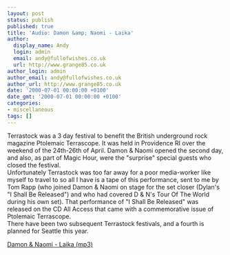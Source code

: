 ```yaml
---
layout: post
status: publish
published: true
title: 'Audio: Damon &amp; Naomi - Laika'
author:
  display_name: Andy
  login: admin
  email: andy@fullofwishes.co.uk
  url: http://www.grange85.co.uk
author_login: admin
author_email: andy@fullofwishes.co.uk
author_url: http://www.grange85.co.uk
date: '2000-07-01 00:00:00 +0100'
date_gmt: '2000-07-01 00:00:00 +0100'
categories:
- miscellaneous
tags: []
---
```

<p>Terrastock was a 3 day festival to benefit the British underground rock magazine Ptolemaic Terrascope. It was held in Providence RI over the weekend of the 24th-26th of April. Damon & Naomi opened the second day, and also, as part of Magic Hour, were the "surprise" special guests who closed the festival.<br />Unfortunately Terrastock was too far away for a poor media-worker like myself to travel to so all I have is a tape of this performance, sent to me by Tom Rapp (who joined Damon & Naomi on stage for the set closer (Dylan's "I Shall Be Released") and who had covered D & N's Tour Of The World during his own set). That performance of "I Shall Be Released" was released on the CD All Access that came with a commemorative issue of Ptolemaic Terrascope.<br />There have been two subsequent Terrastock festivals, and a fourth is planned for Seattle this year.</p>
<p><a href="http://www.box.net/shared/k7ybnlkkxi">Damon &amp; Naomi - Laika (mp3)</a></p>
